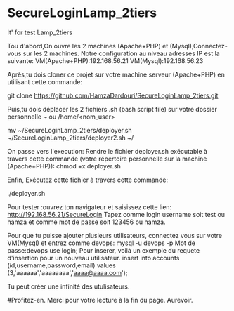 # SecureLoginLamp_2tiers
It' for test Lamp_2tiers

Tou d'abord,On ouvre les 2 machines (Apache+PHP) et (Mysql),Connectez-vous sur les 2 machines.
Notre configuration au niveau adresses IP est la suivante:
VM(Apache+PHP):192.168.56.21
VM(Mysql):192.168.56.23

Après,tu dois cloner ce projet sur votre machine serveur (Apache+PHP) en utilisant cette commande:

git clone https://github.com/HamzaDardouri/SecureLoginLamp_2tiers.git

Puis,tu dois déplacer les 2 fichiers .sh (bash script file) sur votre dossier personnelle ~ ou /home/<nom_user> 

mv  ~/SecureLoginLamp_2tiers/deployer.sh   ~/SecureLoginLamp_2tiers/deployer2.sh   ~/

On passe vers l'execution:
Rendre le fichier deployer.sh exécutable à travers cette commande (votre répertoire personnelle sur la machine (Apache+PHP)):
chmod +x deployer.sh

Enfin, Exécutez cette fichier à travers cette commande:

./deployer.sh

Pour tester :ouvrez ton navigateur et saisissez cette lien:
http://192.168.56.21/SecureLogin
Tapez comme login username soit test ou hamza et comme mot de passe soit 123456 ou hamza.

Pour que tu puisse ajouter plusieurs utilisateurs, connectez vous sur votre VM(Mysql) et entrez comme devops:
mysql -u devops -p
Mot de passe:devops
use login;
Pour inserer, voilà un exemple du requete d'insertion pour un nouveau utilisateur.
insert into accounts (id,username,password,email) values (3,'aaaaaa','aaaaaaaa','aaaa@aaaa.com');

Tu peut créer une infinité des utulisateurs.

#Profitez-en.
Merci pour votre lecture à la fin du page.
Aurevoir.


